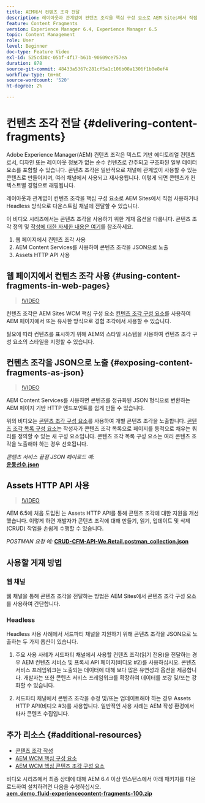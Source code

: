 ```yaml
---
title: AEM에서 컨텐츠 조각 전달
description: 레이아웃과 관계없이 컨텐츠 조각을 핵심 구성 요소로 AEM Sites에서 직접 사용하거나 Headless 방식으로 다운스트림 채널에 전달할 수 있습니다.
feature: Content Fragments
version: Experience Manager 6.4, Experience Manager 6.5
topic: Content Management
role: User
level: Beginner
doc-type: Feature Video
exl-id: 525cd30c-05bf-4f17-b61b-90609ce757ea
duration: 878
source-git-commit: 48433a5367c281cf5a1c106b08a1306f1b0e8ef4
workflow-type: tm+mt
source-wordcount: '520'
ht-degree: 2%

---
```


# 컨텐츠 조각 전달 {#delivering-content-fragments}

Adobe Experience Manager(AEM) 컨텐츠 조각은 텍스트 기반 에디토리얼 컨텐츠로서, 디자인 또는 레이아웃 정보가 없는 순수 컨텐츠로 간주되고 구조화된 일부 데이터 요소를 포함할 수 있습니다. 콘텐츠 조각은 일반적으로 채널에 관계없이 사용할 수 있는 콘텐츠로 만들어지며, 여러 채널에서 사용되고 재사용됩니다. 이렇게 되면 콘텐츠가 컨텍스트별 경험으로 래핑됩니다.

레이아웃과 관계없이 컨텐츠 조각을 핵심 구성 요소로 AEM Sites에서 직접 사용하거나 Headless 방식으로 다운스트림 채널에 전달할 수 있습니다.

이 비디오 시리즈에서는 콘텐츠 조각을 사용하기 위한 게재 옵션을 다룹니다. 콘텐츠 조각 정의 및 [작성에 대한 자세한 내용은 여기](content-fragments-feature-video-use.md)를 참조하세요.

1. 웹 페이지에서 컨텐츠 조각 사용
2. AEM Content Services를 사용하여 콘텐츠 조각을 JSON으로 노출
3. Assets HTTP API 사용

## 웹 페이지에서 컨텐츠 조각 사용 {#using-content-fragments-in-web-pages}

>[!VIDEO](https://video.tv.adobe.com/v/22449?quality=12&learn=on)

컨텐츠 조각은 AEM Sites WCM 핵심 구성 요소 [컨텐츠 조각 구성 요소](https://experienceleague.adobe.com/docs/experience-manager-core-components/using/components/content-fragment-component.html?lang=ko)를 사용하여 AEM 페이지에서 또는 유사한 방식으로 경험 조각에서 사용할 수 있습니다.

필요에 따라 컨텐츠를 표시하기 위해 AEM의 스타일 시스템을 사용하여 컨텐츠 조각 구성 요소의 스타일을 지정할 수 있습니다.

## 컨텐츠 조각을 JSON으로 노출 {#exposing-content-fragments-as-json}

>[!VIDEO](https://video.tv.adobe.com/v/22448?quality=12&learn=on)

AEM Content Services를 사용하면 콘텐츠를 정규화된 JSON 형식으로 변환하는 AEM 페이지 기반 HTTP 엔드포인트를 쉽게 만들 수 있습니다.

위의 비디오는 [콘텐츠 조각 구성 요소](https://experienceleague.adobe.com/docs/experience-manager-core-components/using/components/content-fragment-component.html?lang=ko)를 사용하여 개별 콘텐츠 조각을 노출합니다. [콘텐츠 조각 목록 구성 요소](https://experienceleague.adobe.com/docs/experience-manager-core-components/using/components/content-fragment-list.html?lang=ko)는 작성자가 콘텐츠 조각 목록으로 페이지를 동적으로 채우는 쿼리를 정의할 수 있는 새 구성 요소입니다. 콘텐츠 조각 목록 구성 요소는 여러 콘텐츠 조각을 노출해야 하는 경우 선호됩니다.

*콘텐츠 서비스 끝점 JSON 페이로드 예:*\
**[운동선수.json](assets/athletes.json)**

## Assets HTTP API 사용

>[!VIDEO](https://video.tv.adobe.com/v/26390?quality=12&learn=on)

AEM 6.5에 처음 도입된 는 Assets HTTP API를 통해 콘텐츠 조각에 대한 지원을 개선했습니다. 이렇게 하면 개발자가 콘텐츠 조각에 대해 만들기, 읽기, 업데이트 및 삭제(CRUD) 작업을 손쉽게 수행할 수 있습니다.

*POSTMAN 요청 예:*
**[CRUD-CFM-API-We.Retail.postman_collection.json](assets/CRUD-CFM-API-We.Retail.postman_collection.json)**

## 사용할 게재 방법

### 웹 채널

웹 채널을 통해 콘텐츠 조각을 전달하는 방법은 AEM Sites에서 콘텐츠 조각 구성 요소를 사용하여 간단합니다.

### Headless

Headless 사용 사례에서 서드파티 채널을 지원하기 위해 콘텐츠 조각을 JSON으로 노출하는 두 가지 옵션이 있습니다.

1. 주요 사용 사례가 서드파티 채널에서 사용할 컨텐츠 조각(읽기 전용)을 전달하는 경우 AEM 컨텐츠 서비스 및 프록시 API 페이지(비디오 #2)를 사용하십시오. 콘텐츠 서비스 프레임워크는 노출되는 데이터에 대해 보다 많은 유연성과 옵션을 제공합니다. 개발자는 또한 콘텐츠 서비스 프레임워크를 확장하여 데이터를 보강 및/또는 강화할 수 있습니다.

2. 서드파티 채널에서 콘텐츠 조각을 수정 및/또는 업데이트해야 하는 경우 Assets HTTP API(비디오 #3)를 사용합니다. 일반적인 사용 사례는 AEM 작성 환경에서 타사 콘텐츠 수집입니다.

## 추가 리소스 {#additional-resources}

* [콘텐츠 조각 작성](content-fragments-feature-video-use.md)
* [AEM WCM 핵심 구성 요소](https://experienceleague.adobe.com/docs/experience-manager-core-components/using/introduction.html?lang=ko)
* [AEM WCM 핵심 콘텐츠 조각 구성 요소](https://experienceleague.adobe.com/docs/experience-manager-core-components/using/components/content-fragment-component.html?lang=ko)

비디오 시리즈에서 최종 상태에 대해 AEM 6.4 이상 인스턴스에서 아래 패키지를 다운로드하여 설치하려면 다음을 수행하십시오.\
**[aem_demo_fluid-experiencecontent-fragments-100.zip](assets/aem_demo_fluid-experiencescontent-fragments-100.zip)**
